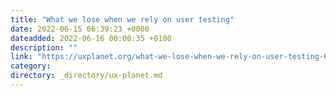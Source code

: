 ```yaml
---
title: "What we lose when we rely on user testing"
date: 2022-06-15 06:39:23 +0000
dateadded: 2022-06-16 00:00:35 +0100
description: ""
link: "https://uxplanet.org/what-we-lose-when-we-rely-on-user-testing-636a6e65c988?source=rss----819cc2aaeee0---4"
category:
directory: _directory/ux-planet.md
---
```

